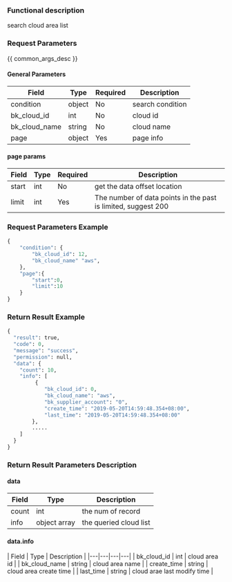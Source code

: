 ### Functional description

search cloud area list 

### Request Parameters

{{ common_args_desc }}

#### General Parameters

| Field                 |  Type      | Required	   |  Description       | 
|----------------------|------------|--------|-------------|
|condition|object|No|search condition|
|bk_cloud_id|int|No|cloud id|
|bk_cloud_name|string|No|cloud name|
| page| object| Yes |page info |



#### page params

| Field                 |  Type      | Required	   |  Description       | 
|--------|------------|--------|------------|
|start|int|No|get the data offset location|
|limit|int|Yes|The number of data points in the past is limited, suggest 200|


### Request Parameters Example

``` python
{
    "condition": {
        "bk_cloud_id": 12,
        "bk_cloud_name" "aws",
    },
    "page":{
        "start":0,
        "limit":10
    }
}
```

### Return Result Example

```python
{
  "result": true,
  "code": 0,
  "message": "success",
  "permission": null,
  "data": {
    "count": 10,
    "info": [
         {
            "bk_cloud_id": 0,
            "bk_cloud_name": "aws",
            "bk_supplier_account": "0",
            "create_time": "2019-05-20T14:59:48.354+08:00",
            "last_time": "2019-05-20T14:59:48.354+08:00"
        },
        .....
    ]   
  }
}
```

### Return Result Parameters Description

#### data


| Field       | Type     | Description         |
|------------|----------|--------------|
| count| int| the num of record|
| info| object array | the queried cloud list|



#### data.info 

| Field       | Type     | Description         |
|---|---|---|---|
| bk_cloud_id | int | cloud area id |
| bk_cloud_name | string  | cloud area name  | 
| create_time | string | cloud area create time |
| last_time | string | cloud arae last modify time | 


